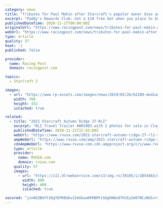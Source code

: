 ```yaml
---
category: news
title: "Tributes for Paul Makin after Starcraft's popular owner dies aged 82"
excerpt: "Paddy's Rewards Club: Get a £10 free bet when you place 5x bets of £10+. T&Cs apply. Paul Makin, who owned globetrotting multiple Group 1 winner Starcraft, has died at the age of 82. The Australian, who made his fortune through betting, also owned the ..."
publishedDateTime: 2020-11-27T00:00:00Z
originalUrl: "https://www.racingpost.com/news/tributes-for-paul-makin-after-starcraft-s-popular-owner-dies-aged-82/382649"
webUrl: "https://www.racingpost.com/news/tributes-for-paul-makin-after-starcraft-s-popular-owner-dies-aged-82/382649"
type: article
quality: 37
heat: -1
published: false

provider:
  name: Racing Post
  domain: racingpost.com

topics:
  - StarCraft 2

images:
  - url: "https://www.rp-assets.com/images/news/2019/05/26/62269-medium.jpeg"
    width: 768
    height: 432
    isCached: true

related:
  - title: "2021 Starcraft Autumn Ridge 27-RLI"
    excerpt: "RLI Travel Trailer #ARV903 with 2 photos for sale in Clayton, Delaware 19938. See this unit and thousands more at RVUSA.com. Updated Daily."
    publishedDateTime: 2020-11-21T22:43:00Z
    webUrl: "https://www.rvusa.com/2021-starcraft-autumn-ridge-27-rli-travel-trailer-2854463"
    ampWebUrl: "https://www.rvusa.com/amp/2021-starcraft-autumn-ridge-27-rli-travel-trailer-2854463"
    cdnAmpWebUrl: "https://www-rvusa-com.cdn.ampproject.org/c/s/www.rvusa.com/amp/2021-starcraft-autumn-ridge-27-rli-travel-trailer-2854463"
    type: article
    provider:
      name: RVUSA.com
      domain: rvusa.com
    quality: 57
    images:
      - url: "https://i11.dlrwebservice.com/s3/img.rv/39105/i/2854463/o/1_39105_2854463_114707556.jpg"
        width: 800
        height: 400
        isCached: true

secured: "jzn6bZBUYYzDgYEPK0Gbv22mSkwuKPKNPFzSUghN8xO7hUIySm97NCzNdIv+3nFs+d7M5Ln4TE6HogWGJ9AkQDKQr279LvssmaeZ/+fMS6Ev0sexLJhyAgfO1ESy9KCsjE2QeteOx4u0JEdVGa/vswZd3yGOc6Fj4/xlNw+QZ9oCSCMMJJJHSBHhb3PmI9tdufZ6ccRMETxK0R8Sx2ezPohs9CM6embdKMQDytanrqvygLhnu48b2FqlW69kX5eu1WoapC0FD3WqJEPiXNC8n/cZJGnEeLVkl9OLxAeyK/P4LziQWFJ2asASqq0xTYGlrblhIihVNfzk0jmGf2/5zvZNf/p9vfPKahldm/fdh+I=;p1HZYU5Zr3xp+DHBEsWDnA=="
---
```


